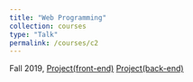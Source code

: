 ```yaml
---
title: "Web Programming"
collection: courses
type: "Talk"
permalink: /courses/c2
---
```


Fall 2019, 
[Project(front-end)](https://github.com/pooyamoini/web-project)
[Project(back-end)](https://github.com/pooyamoini/web-project-backend)
